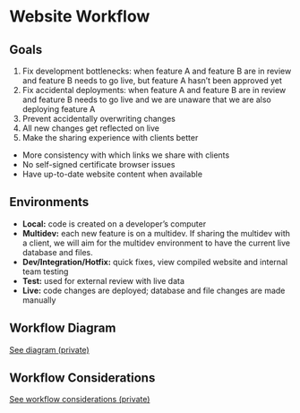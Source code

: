 # Website Workflow

## Goals
1. Fix development bottlenecks: when feature A and feature B are in review and feature B needs to go live, but feature A hasn’t been approved yet
2. Fix accidental deployments: when feature A and feature B are in review and feature B needs to go live and we are unaware that we are also deploying feature A
3. Prevent accidentally overwriting changes
4. All new changes get reflected on live
5. Make the sharing experience with clients better
  * More consistency with which links we share with clients
  * No self-signed certificate browser issues
  * Have up-to-date website content when available

## Environments
* **Local:** code is created on a developer’s computer
* **Multidev:** each new feature is on a multidev. If sharing the multidev with a client, we will aim for the multidev environment to have the current live database and files.
* **Dev/Integration/Hotfix:** quick fixes, view compiled website and internal team testing
* **Test:** used for external review with live data
* **Live:** code changes are deployed; database and file changes are made manually

## Workflow Diagram
[See diagram (private)](https://drive.google.com/file/d/1J1s1l1W2FkwvBxpwPKJbHlX8C-Z51Hgo/view)

## Workflow Considerations
[See workflow considerations (private)](https://docs.google.com/spreadsheets/d/1re-2sJKqzBTwzXAgNnww9pzS0a2O2DqiJVuBqluvhbU/edit#gid=0)
